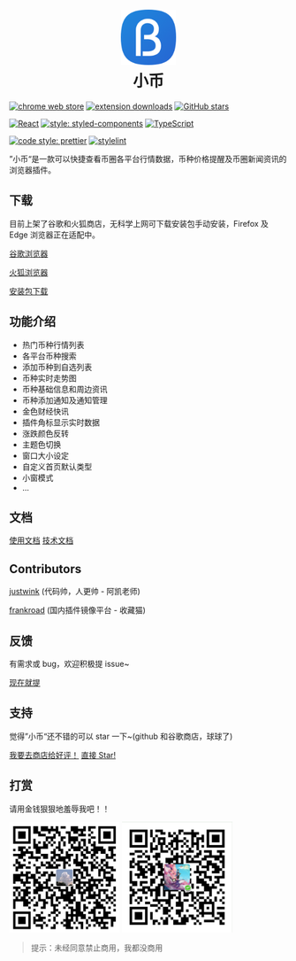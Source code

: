 <h1 align="center">
	</br>
		<a href="#"><img src="https://raw.githubusercontent.com/elegantYU/xiaobi/master/public/icons/icon.png" alt="xiaobi" width="100"></a>
	</br>
	小币
</h1>

[![chrome web store](https://img.shields.io/chrome-web-store/v/acbboldcmppilbflnijahpgobpkkifkh.svg)](https://chrome.google.com/webstore/detail/acbboldcmppilbflnijahpgobpkkifkh)
[![extension downloads](https://img.shields.io/chrome-web-store/users/acbboldcmppilbflnijahpgobpkkifkh.svg?label=users)](https://chrome.google.com/webstore/detail/acbboldcmppilbflnijahpgobpkkifkh)
[![GitHub stars](https://img.shields.io/github/stars/elegantYU/xiaobi)](https://github.com/elegantYU/xiaobi/stargazers)

[![React](https://img.shields.io/badge/react-react17.0.1-blue)](https://github.com/facebook/react)
[![style: styled-components](https://img.shields.io/badge/style-%F0%9F%92%85%20styled--components-orange.svg?colorB=daa357&colorA=db748e)](https://github.com/styled-components/styled-components)
[![TypeScript](https://img.shields.io/badge/%3C%2F%3E-TypeScript-%230074c1.svg)](http://www.typescriptlang.org/)

[![code style: prettier](https://img.shields.io/badge/code_style-prettier-f8bc45.svg)](https://github.com/prettier/prettier)
[![stylelint](https://img.shields.io/badge/scss-stylelint-orange)](https://github.com/stylelint/stylelint)

”小币“是一款可以快捷查看币圈各平台行情数据，币种价格提醒及币圈新闻资讯的浏览器插件。

## 下载

目前上架了谷歌和火狐商店，无科学上网可下载安装包手动安装，Firefox 及 Edge 浏览器正在适配中。

[谷歌浏览器](https://chrome.google.com/webstore/detail/acbboldcmppilbflnijahpgobpkkifkh)

[火狐浏览器](https://addons.mozilla.org/zh-CN/firefox/addon/xiaobi)

[安装包下载](https://chrome.pictureknow.com/extension?id=44ff63184eef4b00bd7db9c7383876e3)

## 功能介绍

- 热门币种行情列表
- 各平台币种搜索
- 添加币种到自选列表
- 币种实时走势图
- 币种基础信息和周边资讯
- 币种添加通知及通知管理
- 金色财经快讯
- 插件角标显示实时数据
- 涨跌颜色反转
- 主题色切换
- 窗口大小设定
- 自定义首页默认类型
- 小窗模式
- ...

## 文档

[使用文档](./help.md)
[技术文档](./technical.md)

## Contributors

[justwink](https://github.com/justwink) (代码帅，人更帅 - 阿凯老师)

[frankroad](https://chrome.pictureknow.com/) (国内插件镜像平台 - 收藏猫)

## 反馈

有需求或 bug，欢迎积极提 issue~

[现在就提](https://github.com/elegantYU/xiaobi/issues)

## 支持

觉得”小币“还不错的可以 star 一下~(github 和谷歌商店，球球了)

[我要去商店给好评！](https://chrome.google.com/webstore/detail/acbboldcmppilbflnijahpgobpkkifkh)
[直接 Star!](#)

## 打赏

请用金钱狠狠地羞辱我吧！！

<p align="left">
	<img src="./public/images/alibaba.jpg" width="200px" />
	<img src="./public/images/wechat.jpg" width="200px" />
</p>

> 提示：未经同意禁止商用，我都没商用
